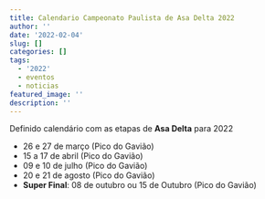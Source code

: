 ```yaml
---
title: Calendario Campeonato Paulista de Asa Delta 2022
author: ''
date: '2022-02-04'
slug: []
categories: []
tags:
  - '2022'
  - eventos
  - noticias
featured_image: ''
description: ''
---
```


Definido calendário com as etapas de **Asa Delta** para 2022

- 26 e 27 de março (Pico do Gavião)
- 15 a 17 de abril (Pico do Gavião)
- 09 e 10 de julho (Pico do Gavião)
- 20 e 21 de agosto (Pico do Gavião)
- **Super Final**: 08 de outubro ou 15 de Outubro (Pico do Gavião)
